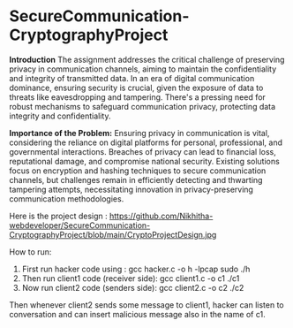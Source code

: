 # SecureCommunication-CryptographyProject

**Introduction**
The assignment addresses the critical challenge of preserving privacy in communication channels, aiming to maintain the confidentiality and integrity of transmitted data. In an era of digital communication dominance, ensuring security is crucial, given the exposure of data to threats like eavesdropping and tampering. There's a pressing need for robust mechanisms to safeguard communication privacy, protecting data integrity and confidentiality.

**Importance of the Problem:**
Ensuring privacy in communication is vital, considering the reliance on digital platforms for personal, professional, and governmental interactions. Breaches of privacy can lead to financial loss, reputational damage, and compromise national security. Existing solutions focus on encryption and hashing techniques to secure communication channels, but challenges remain in efficiently detecting and thwarting tampering attempts, necessitating innovation in privacy-preserving communication methodologies.

Here is the project design :
https://github.com/Nikhitha-webdeveloper/SecureCommunication-CryptographyProject/blob/main/CryptoProjectDesign.jpg

How to run:
1) First run hacker code using :
   gcc hacker.c -o h -lpcap
   sudo ./h
2) Then run client1 code (receiver side):
 gcc client1.c -o c1
 ./c1
3) Now run client2 code (senders side):
    gcc client2.c -o c2
    ./c2

Then whenever client2 sends some message to client1, hacker can listen to conversation and can insert malicious message also in the name of c1.
      
